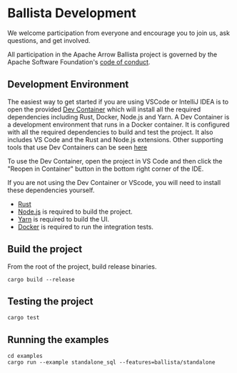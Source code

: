 <!---
  Licensed to the Apache Software Foundation (ASF) under one
  or more contributor license agreements.  See the NOTICE file
  distributed with this work for additional information
  regarding copyright ownership.  The ASF licenses this file
  to you under the Apache License, Version 2.0 (the
  "License"); you may not use this file except in compliance
  with the License.  You may obtain a copy of the License at

    http://www.apache.org/licenses/LICENSE-2.0

  Unless required by applicable law or agreed to in writing,
  software distributed under the License is distributed on an
  "AS IS" BASIS, WITHOUT WARRANTIES OR CONDITIONS OF ANY
  KIND, either express or implied.  See the License for the
  specific language governing permissions and limitations
  under the License.
-->

# Ballista Development

We welcome participation from everyone and encourage you to join us, ask
questions, and get involved.

All participation in the Apache Arrow Ballista project is governed by the
Apache Software Foundation's [code of
conduct](https://www.apache.org/foundation/policies/conduct.html).

## Development Environment

The easiest way to get started if you are using VSCode or IntelliJ IDEA is to open the provided [Dev Container](https://containers.dev/overview)
which will install all the required dependencies including Rust, Docker, Node.js and Yarn. A Dev Container is a
development environment that runs in a Docker container. It is configured with all the required dependencies to
build and test the project. It also includes VS Code and the Rust and Node.js extensions. Other supporting tools
that use Dev Containers can be seen [here](https://containers.dev/supporting)

To use the Dev Container, open the project in VS Code and then click the "Reopen in Container" button in the
bottom right corner of the IDE.

If you are not using the Dev Container or VScode, you will need to install these dependencies yourself.

- [Rust](https://www.rust-lang.org/tools/install)
- [Node.js](https://nodejs.org/en/download/) is required to build the project.
- [Yarn](https://classic.yarnpkg.com/en/docs/install) is required to build the UI.
- [Docker](https://docs.docker.com/get-docker/) is required to run the integration tests.

## Build the project

From the root of the project, build release binaries.

```shell
cargo build --release
```

## Testing the project

```shell
cargo test
```

## Running the examples

```shell
cd examples
cargo run --example standalone_sql --features=ballista/standalone
```
